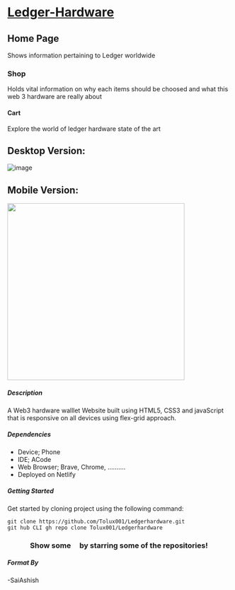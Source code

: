 # [Ledger-Hardware](https://ledgerhardwareT.netlify.app)

## Home Page

Shows information pertaining to Ledger worldwide

### Shop

Holds vital information on why each items should be choosed and what this web 3 hardware are really about

#### Cart

Explore the world of ledger hardware state of the art

## Desktop Version:

![image](https://user-images.githubusercontent.com/101353040/225628123-f95542be-2126-4178-9c0e-cb855a6a7b1e.jpg)

## Mobile Version:

<img src="" style="width:400px;"/>

##### Description

A Web3 hardware walllet Website built using HTML5, CSS3 and javaScript that is responsive on all devices using flex-grid approach.

##### Dependencies
- Device; Phone
- IDE; ACode 
- Web Browser; Brave, Chrome, ..........
- Deployed on Netlify

##### Getting Started

Get started by cloning project using the following command:
```
git clone https://github.com/Tolux001/Ledgerhardware.git
git hub CLI gh repo clone Tolux001/Ledgerhardware
```
<h3 align="center">Show some &nbsp; &nbsp; by starring some of the repositories!</h3>

##### Format By 

-SaiAshish
